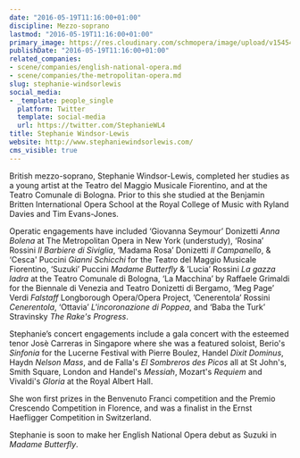 ```yaml
---
date: "2016-05-19T11:16:00+01:00"
discipline: Mezzo-soprano
lastmod: "2016-05-19T11:16:00+01:00"
primary_image: https://res.cloudinary.com/schmopera/image/upload/v1545409169/media/webhook-uploads/1463652955487/2016-05-19---Stephanie-Windsor-Lewis.jpg.jpg
publishDate: "2016-05-19T11:16:00+01:00"
related_companies:
- scene/companies/english-national-opera.md
- scene/companies/the-metropolitan-opera.md
slug: stephanie-windsorlewis
social_media:
- _template: people_single
  platform: Twitter
  template: social-media
  url: https://twitter.com/StephanieWL4
title: Stephanie Windsor-Lewis
website: http://www.stephaniewindsorlewis.com/
cms_visible: true
---
```


British mezzo-soprano, Stephanie Windsor-Lewis, completed her studies as a young artist at the Teatro del Maggio Musicale Fiorentino, and at the Teatro Comunale di Bologna. Prior to this she studied at the Benjamin Britten International Opera School at the Royal College of Music with Ryland Davies and Tim Evans-Jones.
 
Operatic engagements have included ‘Giovanna Seymour’ Donizetti *Anna Bolena* at The Metropolitan Opera in New York (understudy), ‘Rosina’ Rossini *Il Barbiere di Siviglia*, ‘Madama Rosa’ Donizetti *Il Campanello*, & ‘Cesca' Puccini *Gianni Schicchi* for the Teatro del Maggio Musicale Fiorentino, ‘Suzuki’ Puccini *Madame Butterfly* & ’Lucia’ Rossini *La gazza ladra* at the Teatro Comunale di Bologna, ‘La Macchina’ by Raffaele Grimaldi for the Biennale di Venezia and Teatro Donizetti di Bergamo, ‘Meg Page’ Verdi *Falstaff* Longborough Opera/Opera Project, ’Cenerentola’ Rossini *Cenerentola*, ‘Ottavia’ *L'incoronazione di Poppea*, and ‘Baba the Turk’ Stravinsky *The Rake's Progress*. 

Stephanie’s concert engagements include a gala concert with the esteemed tenor Josè Carreras in Singapore where she was a featured soloist, Berio's *Sinfonia* for the Lucerne Festival with Pierre Boulez, Handel *Dixit Dominus*, Haydn *Nelson Mass*, and de Falla's *El Sombreros des Picos* all at St John's, Smith Square, London and Handel's *Messiah*, Mozart's *Requiem* and Vivaldi's *Gloria* at the Royal Albert Hall. 

She won first prizes in the Benvenuto Franci competition and the Premio Crescendo Competition in Florence, and was a finalist in the Ernst Haefligger Competition in Switzerland.
 
Stephanie is soon to make her English National Opera debut as Suzuki in *Madame Butterfly*.
